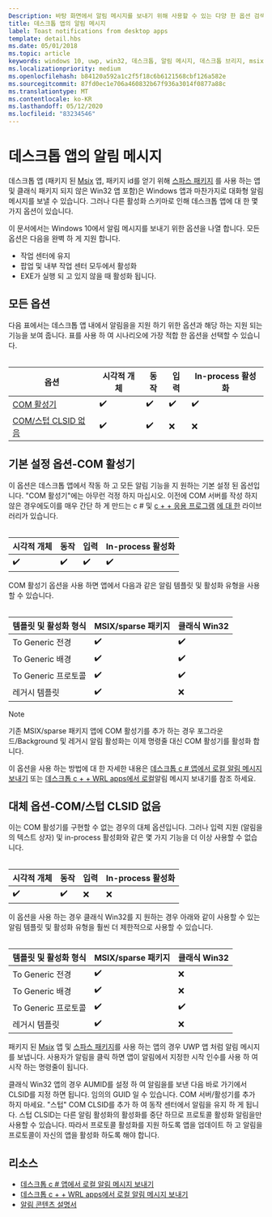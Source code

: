 ```yaml
---
Description: 바탕 화면에서 알림 메시지를 보내기 위해 사용할 수 있는 다양 한 옵션 검색
title: 데스크톱 앱의 알림 메시지
label: Toast notifications from desktop apps
template: detail.hbs
ms.date: 05/01/2018
ms.topic: article
keywords: windows 10, uwp, win32, 데스크톱, 알림 메시지, 데스크톱 브리지, msix, 스파스 패키지, 알림을 전송 옵션, com 서버, com 활성기, com, 가짜 com, com 없음, com 없음, 알림 전송
ms.localizationpriority: medium
ms.openlocfilehash: b84120a592a1c2f5f18c6b6121568cbf126a582e
ms.sourcegitcommit: 87fd0ec1e706a460832b67f936a3014f0877a88c
ms.translationtype: MT
ms.contentlocale: ko-KR
ms.lasthandoff: 05/12/2020
ms.locfileid: "83234546"
---
```

# <a name="toast-notifications-from-desktop-apps"></a>데스크톱 앱의 알림 메시지

데스크톱 앱 (패키지 된 [Msix](https://docs.microsoft.com/windows/msix/desktop/source-code-overview) 앱, 패키지 id를 얻기 위해 [스파스 패키지](https://docs.microsoft.com/windows/apps/desktop/modernize/grant-identity-to-nonpackaged-apps) 를 사용 하는 앱 및 클래식 패키지 되지 않은 Win32 앱 포함)은 Windows 앱과 마찬가지로 대화형 알림 메시지를 보낼 수 있습니다. 그러나 다른 활성화 스키마로 인해 데스크톱 앱에 대 한 몇 가지 옵션이 있습니다.

이 문서에서는 Windows 10에서 알림 메시지를 보내기 위한 옵션을 나열 합니다. 모든 옵션은 다음을 완벽 하 게 지원 합니다.

* 작업 센터에 유지
* 팝업 및 내부 작업 센터 모두에서 활성화
* EXE가 실행 되 고 있지 않을 때 활성화 됩니다.

## <a name="all-options"></a>모든 옵션

다음 표에서는 데스크톱 앱 내에서 알림을을 지원 하기 위한 옵션과 해당 하는 지원 되는 기능을 보여 줍니다. 표를 사용 하 여 시나리오에 가장 적합 한 옵션을 선택할 수 있습니다.<br/><br/>

| 옵션 | 시각적 개체 | 동작 | 입력 | In-process 활성화 |
| -- | -- | -- | -- | -- |
| [COM 활성기](#preferred-option---com-activator) | ✔️ | ✔️ | ✔️ | ✔️ |
| [COM/스텁 CLSID 없음](#alternative-option---no-com--stub-clsid) | ✔️ | ✔️ | ❌ | ❌ |


## <a name="preferred-option---com-activator"></a>기본 설정 옵션-COM 활성기

이 옵션은 데스크톱 앱에서 작동 하 고 모든 알림 기능을 지 원하는 기본 설정 된 옵션입니다. "COM 활성기"에는 아무런 걱정 하지 마십시오. 이전에 COM 서버를 작성 하지 않은 경우에도이를 매우 간단 하 게 만드는 c # 및 [c + + 응용 프로그램](send-local-toast-desktop-cpp-wrl.md) [에 대 한](send-local-toast-desktop.md) 라이브러리가 있습니다.<br/><br/>

| 시각적 개체 | 동작 | 입력 | In-process 활성화 |
| -- | -- | -- | -- |
| ✔️ | ✔️ | ✔️ | ✔️ |

COM 활성기 옵션을 사용 하면 앱에서 다음과 같은 알림 템플릿 및 활성화 유형을 사용할 수 있습니다.<br/><br/>

| 템플릿 및 활성화 형식 | MSIX/sparse 패키지 | 클래식 Win32 |
| -- | -- | -- |
| To Generic 전경 | ✔️ | ✔️ |
| To Generic 배경 | ✔️ | ✔️ |
| To Generic 프로토콜 | ✔️ | ✔️ |
| 레거시 템플릿 | ✔️ | ❌ |

> [!NOTE]
> 기존 MSIX/sparse 패키지 앱에 COM 활성기를 추가 하는 경우 포그라운드/Background 및 레거시 알림 활성화는 이제 명령줄 대신 COM 활성기를 활성화 합니다.

이 옵션을 사용 하는 방법에 대 한 자세한 내용은 [데스크톱 c # 앱에서 로컬 알림 메시지 보내기](send-local-toast-desktop.md) 또는 [데스크톱 c + + WRL apps에서 로컬](send-local-toast-desktop-cpp-wrl.md)알림 메시지 보내기를 참조 하세요.


## <a name="alternative-option---no-com--stub-clsid"></a>대체 옵션-COM/스텁 CLSID 없음

이는 COM 활성기를 구현할 수 없는 경우의 대체 옵션입니다. 그러나 입력 지원 (알림을의 텍스트 상자) 및 in-process 활성화와 같은 몇 가지 기능을 더 이상 사용할 수 없습니다.<br/><br/>

| 시각적 개체 | 동작 | 입력 | In-process 활성화 |
| -- | -- | -- | -- |
| ✔️ | ✔️ | ❌ | ❌ |

이 옵션을 사용 하는 경우 클래식 Win32를 지 원하는 경우 아래와 같이 사용할 수 있는 알림 템플릿 및 활성화 유형을 훨씬 더 제한적으로 사용할 수 있습니다.<br/><br/>

| 템플릿 및 활성화 형식 | MSIX/sparse 패키지 | 클래식 Win32 |
| -- | -- | -- |
| To Generic 전경 | ✔️ | ❌ |
| To Generic 배경 | ✔️ | ❌ |
| To Generic 프로토콜 | ✔️ | ✔️ |
| 레거시 템플릿 | ✔️ | ❌ |

패키지 된 [Msix](https://docs.microsoft.com/windows/msix/desktop/source-code-overview) 앱 및 [스파스 패키지](https://docs.microsoft.com/windows/apps/desktop/modernize/grant-identity-to-nonpackaged-apps)를 사용 하는 앱의 경우 UWP 앱 처럼 알림 메시지를 보냅니다. 사용자가 알림을 클릭 하면 앱이 알림에서 지정한 시작 인수를 사용 하 여 시작 하는 명령줄이 됩니다.

클래식 Win32 앱의 경우 AUMID를 설정 하 여 알림을를 보낸 다음 바로 가기에서 CLSID를 지정 하면 됩니다. 임의의 GUID 일 수 있습니다. COM 서버/활성기를 추가 하지 마세요. "스텁" COM CLSID를 추가 하 여 동작 센터에서 알림을 유지 하 게 됩니다. 스텁 CLSID는 다른 알림 활성화의 활성화를 중단 하므로 프로토콜 활성화 알림을만 사용할 수 있습니다. 따라서 프로토콜 활성화를 지원 하도록 앱을 업데이트 하 고 알림을 프로토콜이 자신의 앱을 활성화 하도록 해야 합니다.


## <a name="resources"></a>리소스

* [데스크톱 c # 앱에서 로컬 알림 메시지 보내기](send-local-toast-desktop.md)
* [데스크톱 c + + WRL apps에서 로컬 알림 메시지 보내기](send-local-toast-desktop-cpp-wrl.md)
* [알림 콘텐츠 설명서](adaptive-interactive-toasts.md)
